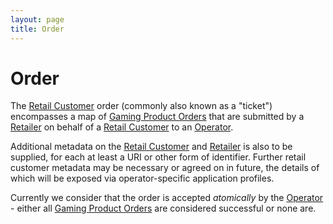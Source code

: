 ```yaml
---
layout: page
title: Order
---
```

# Order

The [Retail Customer](retail-customer) order (commonly also known as a "ticket") encompasses a map of [Gaming Product Orders](gaming-product-order) that are submitted by a [Retailer](retailer) on behalf of a [Retail Customer](retail-customer) to an [Operator](operator).

Additional metadata on the [Retail Customer](retail-customer) and [Retailer](retailer) is also to be supplied, for each at least a URI or other form of identifier. Further retail customer metadata may be necessary or agreed on in future, the details of which will be exposed via operator-specific application profiles.

Currently we consider that the order is accepted *atomically* by the [Operator](operator) - either all [Gaming Product Orders](gaming-product-order) are considered successful or none are.
